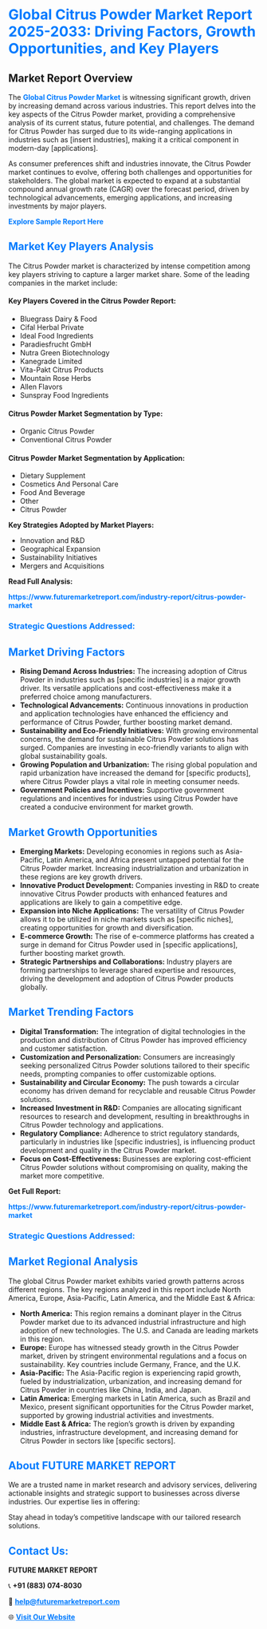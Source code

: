 <h1 style="color: #007BFF;">Global Citrus Powder Market Report 2025-2033: Driving Factors, Growth Opportunities, and Key Players</h1>

<section id="overview">
<h2>Market Report Overview</h2>
<p>The <a href="https://www.futuremarketreport.com/industry-report/citrus-powder-market" style="color: #007BFF; text-decoration: none;"><strong>Global Citrus Powder Market</strong></a> is witnessing significant growth, driven by increasing demand across various industries. This report delves into the key aspects of the Citrus Powder market, providing a comprehensive analysis of its current status, future potential, and challenges. The demand for Citrus Powder has surged due to its wide-ranging applications in industries such as [insert industries], making it a critical component in modern-day [applications].</p>
<p>As consumer preferences shift and industries innovate, the Citrus Powder market continues to evolve, offering both challenges and opportunities for stakeholders. The global market is expected to expand at a substantial compound annual growth rate (CAGR) over the forecast period, driven by technological advancements, emerging applications, and increasing investments by major players.</p>
</section>

<section id="overview">
<p><a href="https://www.futuremarketreport.com/request-sample/reportId=119779" style="color: #007BFF; text-decoration: none;"><strong>Explore Sample Report Here</strong></a></p>
</section>

<section id="key-players">
<h2 style="color: #007BFF;">Market Key Players Analysis</h2>
<p>The Citrus Powder market is characterized by intense competition among key players striving to capture a larger market share. Some of the leading companies in the market include:</p>
<h4>Key Players Covered in the Citrus Powder Report:</h4>
<ul><li>Bluegrass Dairy &amp; Food</li><li>Cifal Herbal Private</li><li>Ideal Food Ingredients</li><li>Paradiesfrucht GmbH</li><li>Nutra Green Biotechnology</li><li>Kanegrade Limited</li><li>Vita-Pakt Citrus Products</li><li>Mountain Rose Herbs</li><li>Allen Flavors</li><li>Sunspray Food Ingredients</li></ul>
<h4>Citrus Powder Market Segmentation by Type:</h4>
<ul><li>Organic Citrus Powder</li><li>Conventional Citrus Powder</li></ul>

<h4>Citrus Powder Market Segmentation by Application:</h4>
<ul><li>Dietary Supplement</li><li>Cosmetics And Personal Care</li><li>Food And Beverage</li><li>Other</li><li>Citrus Powder</li></ul>
<p><strong>Key Strategies Adopted by Market Players:</strong></p>
<ul>
<li>Innovation and R&D</li>
<li>Geographical Expansion</li>
<li>Sustainability Initiatives</li>
<li>Mergers and Acquisitions</li>
</ul>
</section>

<section>
<p><strong>Read Full Analysis: </strong></p><a href="https://www.futuremarketreport.com/industry-report/citrus-powder-market" style="color: #007BFF; text-decoration: none;"><strong>https://www.futuremarketreport.com/industry-report/citrus-powder-market</strong></a>
<h3 style="color: #007BFF;">Strategic Questions Addressed:</h3>
</section>

<section id="driving-factors">
<h2 style="color: #007BFF;">Market Driving Factors</h2>
<ul>
<li><strong>Rising Demand Across Industries:</strong> The increasing adoption of Citrus Powder in industries such as [specific industries] is a major growth driver. Its versatile applications and cost-effectiveness make it a preferred choice among manufacturers.</li>
<li><strong>Technological Advancements:</strong> Continuous innovations in production and application technologies have enhanced the efficiency and performance of Citrus Powder, further boosting market demand.</li>
<li><strong>Sustainability and Eco-Friendly Initiatives:</strong> With growing environmental concerns, the demand for sustainable Citrus Powder solutions has surged. Companies are investing in eco-friendly variants to align with global sustainability goals.</li>
<li><strong>Growing Population and Urbanization:</strong> The rising global population and rapid urbanization have increased the demand for [specific products], where Citrus Powder plays a vital role in meeting consumer needs.</li>
<li><strong>Government Policies and Incentives:</strong> Supportive government regulations and incentives for industries using Citrus Powder have created a conducive environment for market growth.</li>
</ul>
</section>

<section id="growth-opportunities">
<h2 style="color: #007BFF;">Market Growth Opportunities</h2>
<ul>
<li><strong>Emerging Markets:</strong> Developing economies in regions such as Asia-Pacific, Latin America, and Africa present untapped potential for the Citrus Powder market. Increasing industrialization and urbanization in these regions are key growth drivers.</li>
<li><strong>Innovative Product Development:</strong> Companies investing in R&D to create innovative Citrus Powder products with enhanced features and applications are likely to gain a competitive edge.</li>
<li><strong>Expansion into Niche Applications:</strong> The versatility of Citrus Powder allows it to be utilized in niche markets such as [specific niches], creating opportunities for growth and diversification.</li>
<li><strong>E-commerce Growth:</strong> The rise of e-commerce platforms has created a surge in demand for Citrus Powder used in [specific applications], further boosting market growth.</li>
<li><strong>Strategic Partnerships and Collaborations:</strong> Industry players are forming partnerships to leverage shared expertise and resources, driving the development and adoption of Citrus Powder products globally.</li>
</ul>
</section>

<section id="trending-factors">
<h2 style="color: #007BFF;">Market Trending Factors</h2>
<ul>
<li><strong>Digital Transformation:</strong> The integration of digital technologies in the production and distribution of Citrus Powder has improved efficiency and customer satisfaction.</li>
<li><strong>Customization and Personalization:</strong> Consumers are increasingly seeking personalized Citrus Powder solutions tailored to their specific needs, prompting companies to offer customizable options.</li>
<li><strong>Sustainability and Circular Economy:</strong> The push towards a circular economy has driven demand for recyclable and reusable Citrus Powder solutions.</li>
<li><strong>Increased Investment in R&D:</strong> Companies are allocating significant resources to research and development, resulting in breakthroughs in Citrus Powder technology and applications.</li>
<li><strong>Regulatory Compliance:</strong> Adherence to strict regulatory standards, particularly in industries like [specific industries], is influencing product development and quality in the Citrus Powder market.</li>
<li><strong>Focus on Cost-Effectiveness:</strong> Businesses are exploring cost-efficient Citrus Powder solutions without compromising on quality, making the market more competitive.</li>
</ul>
</section>

<section>
<p><strong>Get Full Report: </strong></p><a href="https://www.futuremarketreport.com/industry-report/citrus-powder-market" style="color: #007BFF; text-decoration: none;"><strong>https://www.futuremarketreport.com/industry-report/citrus-powder-market</strong></a>
<h3 style="color: #007BFF;">Strategic Questions Addressed:</h3>
</section>


<section id="regional-analysis">
<h2 style="color: #007BFF;">Market Regional Analysis</h2>
<p>The global Citrus Powder market exhibits varied growth patterns across different regions. The key regions analyzed in this report include North America, Europe, Asia-Pacific, Latin America, and the Middle East & Africa:</p>
<ul>
<li><strong>North America:</strong> This region remains a dominant player in the Citrus Powder market due to its advanced industrial infrastructure and high adoption of new technologies. The U.S. and Canada are leading markets in this region.</li>
<li><strong>Europe:</strong> Europe has witnessed steady growth in the Citrus Powder market, driven by stringent environmental regulations and a focus on sustainability. Key countries include Germany, France, and the U.K.</li>
<li><strong>Asia-Pacific:</strong> The Asia-Pacific region is experiencing rapid growth, fueled by industrialization, urbanization, and increasing demand for Citrus Powder in countries like China, India, and Japan.</li>
<li><strong>Latin America:</strong> Emerging markets in Latin America, such as Brazil and Mexico, present significant opportunities for the Citrus Powder market, supported by growing industrial activities and investments.</li>
<li><strong>Middle East & Africa:</strong> The region’s growth is driven by expanding industries, infrastructure development, and increasing demand for Citrus Powder in sectors like [specific sectors].</li>
</ul>
</section>

<footer>
<h2 style="color: #007BFF;">About FUTURE MARKET REPORT</h2>
<p>We are a trusted name in market research and advisory services, delivering actionable insights and strategic support to businesses across diverse industries. Our expertise lies in offering:</p>

<p>Stay ahead in today’s competitive landscape with our tailored research solutions.</p>

<h2 style="color: #007BFF;">Contact Us:</h2>
<p><strong>FUTURE MARKET REPORT</strong></p>
<p>📞 <strong>+91 (883) 074-8030</strong></p>
<p>📧 <strong><a href="mailto:help@futuremarketreport.com" style="color: #007BFF;">help@futuremarketreport.com</a></strong></p>
<p>🌐 <strong><a href="https://www.futuremarketreport.com/" style="color: #007BFF;">Visit Our Website</a></strong></p>
</footer>